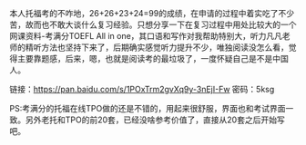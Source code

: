本人托福考的不咋地，26+26+23+24=99的成绩，在申请的过程中着实吃了不少苦，故而也不敢大谈什么复习经验。只想分享一下在复习过程中用处比较大的一个网课资料-考满分TOEFL All in one，其口语和写作对我帮助特别大，听力凡凡老师的精听方法也坚持下来了，后期确实感觉听力提升不少，唯独阅读没怎么看，觉得主要靠题感，后来，嗯，也就是阅读考的最垃圾了，一度怀疑自己是不是中国人。

链接：https://pan.baidu.com/s/1POxTrm2gvXq9y-3nEjI-Fw 密码：5ksg


PS:考满分的托福在线TPO做的还是不错的，用起来很舒服，界面也和考试界面一致。另外老托和TPO的前20套，已经没啥参考价值了，直接从20套之后开始写吧。